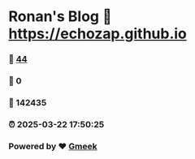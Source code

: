 # Ronan's Blog :link: https://echozap.github.io 
### :page_facing_up: [44](https://echozap.github.io/tag.html) 
### :speech_balloon: 0 
### :hibiscus: 142435 
### :alarm_clock: 2025-03-22 17:50:25 
### Powered by :heart: [Gmeek](https://github.com/Meekdai/Gmeek)

